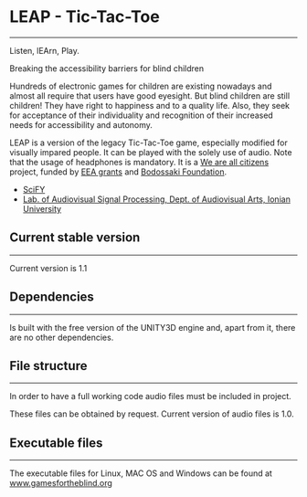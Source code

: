 # LEAP - Tic-Tac-Toe
--------------------
Listen, lEArn, Play.

Breaking the accessibility barriers for blind children

Hundreds of electronic games for children are existing nowadays and almost all require that users have good eyesight. But blind children are still children! They have right to happiness and to a quality life. Also, they seek for acceptance of their individuality and recognition of their increased needs for accessibility and autonomy.

LEAP is a version of the legacy Tic-Tac-Toe game, especially modified for visually impared people. It can be played with the solely use of audio. Note that the usage of headphones is mandatory. It is a [We are all citizens](http://www.weareallcitizens.gr/index_en.html) project, funded by [EEA grants](http://eeagrants.org) and [Bodossaki Foundation](http://www.bodossaki.gr/en/home). 

* [SciFY](http://www.scify.gr/site/en/)
* [Lab. of Audiovisual Signal Processing, Dept. of Audiovisual Arts, Ionian University](http://epoasi.eu/en/)

## Current stable version
-------------------------
Current version is 1.1

## Dependencies
---------------
Is built with the free version of the UNITY3D engine and, apart from it, there are no other dependencies. 

## File structure
--------------
In order to have a full working code audio files must be included in project. 

These files can be obtained by request. Current version of audio files is 1.0.

## Executable files
-------------------
The executable files for Linux, MAC OS and Windows can be found at www.gamesfortheblind.org

